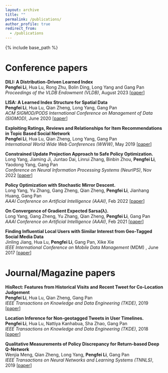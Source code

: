 ```yaml
---
layout: archive
title: ""
permalink: /publications/
author_profile: true
redirect_from:
  - /publications
---
```


{% include base_path %}


Conference papers
======

**DILI: A Distribution-Driven Learned Index** <br>
**Pengfei Li**, Hua Lu, Rong Zhu, Bolin Ding, Long Yang and Gang Pan <br>
*Proceedings of the VLDB Endowment (VLDB)*, August 2023 \[[paper](https://www.vldb.org/pvldb/vol16/p2212-li.pdf)\]

**LISA: A Learned Index Structure for Spatial Data** <br>
**Pengfei Li**, Hua Lu, Qian Zheng, Long Yang, Gang Pan <br>
*ACM SIGMOD/PODS International Conference on Management of Data (SIGMOD)*, June 2020 \[[paper](https://1drv.ms/b/s!AqqMkGs8p4aNgiWyofT0WDSXkdD6?e=i3uUyv)\]

**Exploiting Ratings, Reviews and Relationships for Item Recommendations in Topic Based Social Network** <br>
**Pengfei Li**, Hua Lu, Qian Zheng, Long Yang, Gang Pan <br>
*International World Wide Web Conferences (WWW)*, May 2019 \[[paper](https://dl.acm.org/citation.cfm?id=3313473)\]

**Constrained Update Projection Approach to Safe Policy Optimization.** <br>
Long Yang, Jiaming Ji, Juntao Dai, Linrui Zhang, Binbin Zhou, **Pengfei Li**, Yaodong Yang, Gang Pan <br>
*Conference on Neural Information Processing Systems (NeurIPS)*, Nov 2022 \[[paper](https://proceedings.neurips.cc//paper_files/paper/2022/hash/3ba7560b4c3e66d760fbdd472cf4a5a9-Abstract-Conference.html)\]

**Policy Optimization with Stochastic Mirror Descent.** <br>
Long Yang, Yu Zhang, Gang Zheng, Qian Zheng, **Pengfei Li**, Jianhang Huang, Gang Pan <br>
*AAAI Conference on Artificial Intelligence (AAAI)*, Feb 2022 \[[paper](https://ojs.aaai.org/index.php/AAAI/article/view/20863)\]

**On Convergence of Gradient Expected Sarsa(λ).** <br>
Long Yang, Gang Zheng, Yu Zhang, Qian Zheng, **Pengfei Li**, Gang Pan <br>
*AAAI Conference on Artificial Intelligence (AAAI)*, Feb 2021 \[[paper](https://ojs.aaai.org/index.php/AAAI/article/view/17270)\]

**Finding Influential Local Users with Similar Interest from Geo-Tagged Social Media Data** <br>
Jinling Jiang, Hua Lu, **Pengfei Li**, Gang Pan, Xike Xie <br>
*IEEE International Conference on Mobile Data Management* (MDM)
, June 2017 \[[paper](https://ieeexplore.ieee.org/abstract/document/7962439)\]

Journal/Magazine papers
=====
**HisRect: Features from Historical Visits and Recent Tweet for Co-Location Judgement** <br>
**Pengfei Li**, Hua Lu, Qian Zheng, Gang Pan <br>
*IEEE Transactions on Knowledge and Data Engineering (TKDE)*, 2019 \[[paper](https://ieeexplore.ieee.org/document/8798877)\]

**Location Inference for Non-geotagged Tweets in User Timelines.** <br>
**Pengfei Li**, Hua Lu, Nattiya Kanhabua, Sha Zhao, Gang Pan <br>
*IEEE Transactions on Knowledge and Data Engineering (TKDE)*, 2018 \[[paper](https://ieeexplore.ieee.org/abstract/document/8403245)\]

**Qualitative Measurements of Policy Discrepancy for Return-based Deep Q-Network** <br>
Wenjia Meng, Qian Zheng, Long Yang, **Pengfei Li**, Gang Pan <br>
*IEEE Transactions on Neural Networks and Learning Systems (TNNLS)*, 2019 \[[paper](https://ieeexplore.ieee.org/abstract/document/8910593)\]





